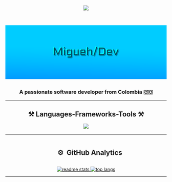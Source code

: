<h1 align="center">
    <img src="https://readme-typing-svg.herokuapp.com/?font=Righteous&size=35&&color=F70000&center=true&vCenter=true&width=500&height=70&duration=4000&lines=Hi+There!+👋;" />
</h1>
<h1 align="center">
<img src=banner.png />
</h1>

<h3 align="center">A passionate software developer from Colombia 🇨🇴</h3>



---


<h2 align="center">⚒️ Languages-Frameworks-Tools ⚒️</h2>
<div align="center">
    <img src="https://skillicons.dev/icons?i=,bootstrap,html,css,vscode,github,git,python,javascript,mysql" />


---



<div id="user-content-toc">
  <ul align="center">
    <summary><h2 style="display: inline-block">⚙️ &nbsp;GitHub Analytics</h2></summary>  
  </ul>
</div>


<p align="center">
<a href="https://github.com/Migueh02">
  <img width=390 src="https://github-readme-stats-salesp07.vercel.app/api?username=Migueh02&count_private=true&show_icons=true&theme=shadow_red&rank_icon=github&border_radius=10" alt="readme stats"/>
  <img width=390 src="https://github-readme-stats-salesp07.vercel.app/api/top-langs/?username=Migueh02&hide=HTML&langs_count=8&layout=compact&theme=shadow_red&border_radius=10&size_weight=0.5&count_weight=0.5&exclude_repo=github-readme-stats" alt="top langs"/>
</a>


---
